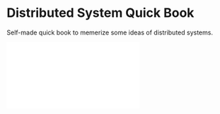 # Distributed System Quick Book

Self-made quick book to memerize some ideas of distributed systems.

![Sample](output.pdf)

